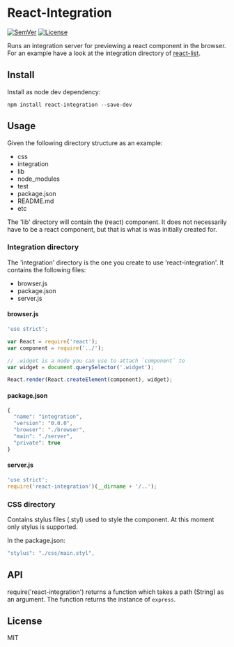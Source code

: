 # React-Integration

[![SemVer]](http://semver.org)
[![License]](https://github.com/tjunghans/react-integration/blob/master/LICENCE)

Runs an integration server for previewing a react component in the
browser. For an example have a look at the integration directory of [react-list](https://github.com/tjunghans/react-list/tree/master/integration).


## Install

Install as node dev dependency:

```
npm install react-integration --save-dev
```


## Usage

Given the following directory structure as an example:

- css
- integration
- lib
- node_modules
- test
- package.json
- README.md
- etc

The 'lib' directory will contain the (react) component. It does not necessarily have to be a react component, but that is what is was initially created for.

### Integration directory

The 'integration' directory is the one you create to use 'react-integration'. It contains the following files:

- browser.js
- package.json
- server.js


#### browser.js

```js
'use strict';

var React = require('react');
var component = require('../');

// .widget is a node you can use to attach `component` to
var widget = document.querySelector('.widget');

React.render(React.createElement(component), widget);
```


#### package.json

```js
{
  "name": "integration",
  "version": "0.0.0",
  "browser": "./browser",
  "main": "./server",
  "private": true
}
```


#### server.js

```js
'use strict';
require('react-integration')(__dirname + '/..');
```


### CSS directory

Contains stylus files (.styl) used to style the component. At this moment only stylus is supported.

In the package.json:

```js
"stylus": "./css/main.styl",
```


## API

require('react-integration') returns a function which takes a path (String) as an argument. The function returns the instance of `express`.


## License

MIT

[SemVer]: http://img.shields.io/:semver-%E2%9C%93-brightgreen.svg
[License]: http://img.shields.io/npm/l/mochify.svg
